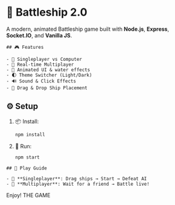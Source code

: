 
# 🚢 Battleship 2.0

A modern, animated Battleship game built with **Node.js**, **Express**, **Socket.IO**, and **Vanilla JS**.

```
## 🎮 Features

- 🤖 Singleplayer vs Computer  
- 👥 Real-time Multiplayer  
- 🌊 Animated UI & water effects  
- 🌓 Theme Switcher (Light/Dark)  
- 🔊 Sound & Click Effects  
- 🧲 Drag & Drop Ship Placement  
```

## ⚙️ Setup


1. 📦 Install:
   ```sh
   npm install
   ```
2. 🚀 Run:
   ```sh
   npm start
   ```
```
## 🧭 Play Guide

- 🔹 **Singleplayer**: Drag ships → Start → Defeat AI  
- 🔸 **Multiplayer**: Wait for a friend → Battle live!

```
Enjoy! THE GAME